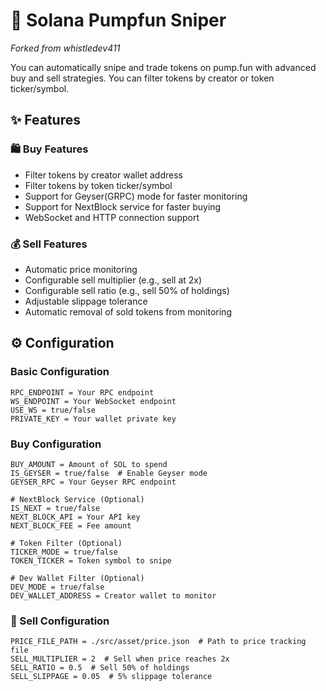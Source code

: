 # 🤖 Solana Pumpfun Sniper

*Forked from whistledev411*

You can automatically snipe and trade tokens on pump.fun with advanced buy and sell strategies.
You can filter tokens by creator or token ticker/symbol.

## ✨ Features

### 🛍️ Buy Features
- Filter tokens by creator wallet address
- Filter tokens by token ticker/symbol
- Support for Geyser(GRPC) mode for faster monitoring
- Support for NextBlock service for faster buying
- WebSocket and HTTP connection support

### 💰 Sell Features
- Automatic price monitoring
- Configurable sell multiplier (e.g., sell at 2x)
- Configurable sell ratio (e.g., sell 50% of holdings)
- Adjustable slippage tolerance
- Automatic removal of sold tokens from monitoring

## ⚙️ Configuration

### Basic Configuration
```env
RPC_ENDPOINT = Your RPC endpoint
WS_ENDPOINT = Your WebSocket endpoint
USE_WS = true/false
PRIVATE_KEY = Your wallet private key
```

### Buy Configuration
```env
BUY_AMOUNT = Amount of SOL to spend
IS_GEYSER = true/false  # Enable Geyser mode
GEYSER_RPC = Your Geyser RPC endpoint

# NextBlock Service (Optional)
IS_NEXT = true/false
NEXT_BLOCK_API = Your API key
NEXT_BLOCK_FEE = Fee amount

# Token Filter (Optional)
TICKER_MODE = true/false
TOKEN_TICKER = Token symbol to snipe

# Dev Wallet Filter (Optional)
DEV_MODE = true/false
DEV_WALLET_ADDRESS = Creator wallet to monitor
```

### 💎 Sell Configuration
```env
PRICE_FILE_PATH = ./src/asset/price.json  # Path to price tracking file
SELL_MULTIPLIER = 2  # Sell when price reaches 2x
SELL_RATIO = 0.5  # Sell 50% of holdings
SELL_SLIPPAGE = 0.05  # 5% slippage tolerance
```
